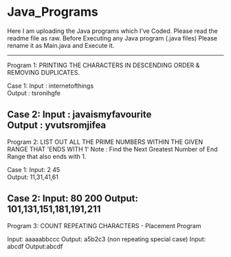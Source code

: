 # Java_Programs
Here I am uploading the Java programs which I've Coded. 
Please read the readme file as raw.
Before Executing any Java program (.java files) Please rename it as Main.java and Execute it.

-----------------------------------------------------------------
Program 1:  PRINTING THE CHARACTERS IN DESCENDING ORDER & REMOVING DUPLICATES.

Case 1:
Input : internetofthings                                                                                                              
Output : tsronihgfe  

Case 2:
Input : javaismyfavourite                                                                                                             
Output : yvutsromjifea  
--------------------------------------------------------------

Program 2: LIST OUT ALL THE PRIME NUMBERS WITHIN THE GIVEN RANGE THAT 'ENDS WITH 1'
           Note : Find the Next Greatest Number of End Range that also ends with 1.
           
Case 1:
Input: 
2
45       
Output:
11,31,41,61  

Case 2:
Input:
80
200
Output:
101,131,151,181,191,211 
----------------------------------------------------------------------------
Program 3: COUNT REPEATING CHARACTERS - Placement Program

Input: aaaaabbccc
Output: a5b2c3
(non repeating special case)
Input: abcdf
Output:abcdf

